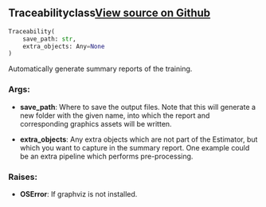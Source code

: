 ## Traceability<span class="tag">class</span><a class="sourcelink" href=https://github.com/fastestimator/fastestimator/blob/r1.1/fastestimator/trace/io/traceability.py/#L68-L689>View source on Github</a>
```python
Traceability(
	save_path: str,
	extra_objects: Any=None
)
```
Automatically generate summary reports of the training.


<h3>Args:</h3>


* **save_path**: Where to save the output files. Note that this will generate a new folder with the given name, into which the report and corresponding graphics assets will be written.

* **extra_objects**: Any extra objects which are not part of the Estimator, but which you want to capture in the summary report. One example could be an extra pipeline which performs pre-processing. 

<h3>Raises:</h3>


* **OSError**: If graphviz is not installed.

